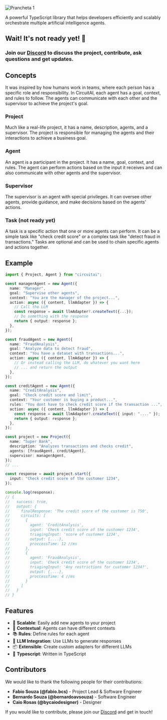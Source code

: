 ![Prancheta 1](https://github.com/user-attachments/assets/c1ccf70b-95ed-4968-b8ee-040590fff276)

A powerful TypeScript library that helps developers efficiently and scalably orchestrate multiple artificial intelligence agents.

## Wait! It's not ready yet! 🚧

### Join our [Discord](https://discord.gg/ABrXedeeV6) to discuss the project, contribute, ask questions and get updates.

## Concepts

It was inspired by how humans work in teams, where each person has a specific role and responsibility. In CircuitAI, each agent has a goal, context, and rules to follow. The agents can communicate with each other and the supervisor to achieve the project's goal.

### Project

Much like a real-life project, it has a name, description, agents, and a supervisor. The project is responsible for managing the agents and their interactions to achieve a business goal.

### Agent

An agent is a participant in the project. It has a name, goal, context, and rules. The agent can perform actions based on the input it receives and can also communicate with other agents and the supervisor.

### Supervisor

The supervisor is an agent with special privileges. It can oversee other agents, provide guidance, and make decisions based on the agents' actions.

### Task (not ready yet)

A task is a specific action that one or more agents can perform. It can be a simple task like "check credit score" or a complex task like "detect fraud in transactions." Tasks are optional and can be used to chain specific agents and actions together.

## Example

```typescript
import { Project, Agent } from "circuitai";

const managerAgent = new Agent({
  name: "Manager",
  goal: "Supervise other agents",
  context: "You are the manager of the project...",
  action: async ({ content, llmAdapter }) => {
    // Call the LLM
    const response = await llmAdapter?.createText({...});
    // Do something with the response
    return { output: response };
  },
});

const fraudAgent = new Agent({
  name: "FraudAnalysis",
  goal: "Analyze data to detect fraud",
  context: "You have a dataset with transactions...",
  action: async ({ content, llmAdapter }) => {
    // Or instead calling the LLM, do whatever you want here
    // ... and return the output
  },
});

const creditAgent = new Agent({
  name: "CreditAnalysis",
  goal: "Check credit score and limit",
  context: "Your customer is buying a product...",
  rules: "You dont have to check credit score if the transaction ...",
  action: async ({ content, llmAdapter }) => {
    const response = await llmAdapter?.createText({ input: "...." });
    return { output: response };
  },
});

const project = new Project({
  name: "Super Bank",
  description: "Analyzes transactions and checks credit",
  agents: [fraudAgent, creditAgent],
  supervisor: managerAgent,
});
// ...

const response = await project.start({
  input: "Check credit score of the customer 1234",
});

console.log(response);
// {
//   success: true,
//   output: {
//     finalResponse: 'The credit score of the customer is 750',
//     circuits: [
//       {
//         agent: 'CreditAnalysis',
//         input: 'Check credit score of the customer 1234',
//         triagingInput: 'score of customer 1234',
//         output: {....},
//         proccessTime: 12 //ms
//       },
//       {
//         agent: 'FraudAnalysis',
//         input: 'Check credit score of the customer 1234',
//         triagingInput: 'Any restrictions for customer 1234?',
//         output: {....},
//         proccessTime: 4 //ms
//       }
//     ]
//   }
// }
```

## Features

- 🚀 **Scalable**: Easily add new agents to your project
- 🧠 **Contextual**: Agents can have different contexts
- 📚 **Rules**: Define rules for each agent
- 🤖 **LLM Integration**: Use LLMs to generate responses
- 📦 **Extensible**: Create custom adapters for different LLMs
- 📝 **Typescript**: Written in TypeScript

## Contributors

We would like to thank the following people for their contributions:

- **Fabio Souza (@fabio.bcs)** - Project Lead & Software Engineer
- **Bernardo Souza (@bernardoavsouza)** - Software Engineer
- **Caio Rosas (@bycaiodesigner)** - Designer

If you would like to contribute, please join our [Discord](https://discord.gg/ABrXedeeV6) and get in touch!
